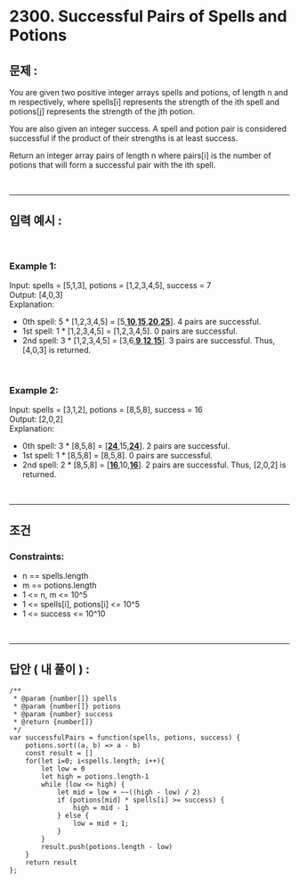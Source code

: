 # 2300. Successful Pairs of Spells and Potions

## 문제 :

You are given two positive integer arrays spells and potions, of length n and m respectively, where spells[i] represents the strength of the ith spell and potions[j] represents the strength of the jth potion.

You are also given an integer success. A spell and potion pair is considered successful if the product of their strengths is at least success.

Return an integer array pairs of length n where pairs[i] is the number of potions that will form a successful pair with the ith spell.

<br/>

---

## 입력 예시 :

<br/>

### Example 1:

Input: spells = [5,1,3], potions = [1,2,3,4,5], success = 7
<br/>
Output: [4,0,3]
<br/>
Explanation:

- 0th spell: 5 \* [1,2,3,4,5] = [5,<u>**10**</u>,<u>**15**</u>,<u>**20**</u>,<u>**25**</u>]. 4 pairs are successful.
- 1st spell: 1 \* [1,2,3,4,5] = [1,2,3,4,5]. 0 pairs are successful.
- 2nd spell: 3 \* [1,2,3,4,5] = [3,6,<u>**9**</u>,<u>**12**</u>,<u>**15**</u>]. 3 pairs are successful.
  Thus, [4,0,3] is returned.

<br/>

### Example 2:

Input: spells = [3,1,2], potions = [8,5,8], success = 16
<br/>
Output: [2,0,2]
<br/>
Explanation:

- 0th spell: 3 \* [8,5,8] = [<u>**24**</u>,15,<u>**24**</u>]. 2 pairs are successful.
- 1st spell: 1 \* [8,5,8] = [8,5,8]. 0 pairs are successful.
- 2nd spell: 2 \* [8,5,8] = [<u>**16**</u>,10,<u>**16**</u>]. 2 pairs are successful.
  Thus, [2,0,2] is returned.

<br/>

---

## 조건

### Constraints:

- n == spells.length
- m == potions.length
- 1 <= n, m <= 10^5
- 1 <= spells[i], potions[i] <= 10^5
- 1 <= success <= 10^10

<br/>

---

## 답안 ( 내 풀이 ) :

```
/**
 * @param {number[]} spells
 * @param {number[]} potions
 * @param {number} success
 * @return {number[]}
 */
var successfulPairs = function(spells, potions, success) {
    potions.sort((a, b) => a - b)
    const result = []
    for(let i=0; i<spells.length; i++){
        let low = 0
        let high = potions.length-1
        while (low <= high) {
            let mid = low + ~~((high - low) / 2)
            if (potions[mid] * spells[i] >= success) {
                high = mid - 1
            } else {
                low = mid + 1;
            }
        }
        result.push(potions.length - low)
    }
    return result
};
```

